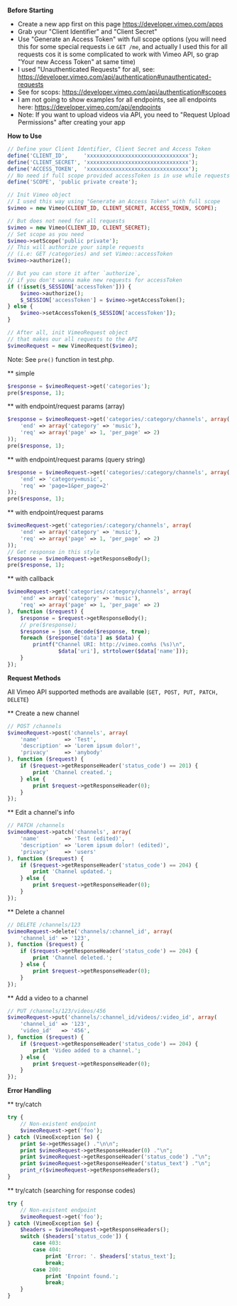 **Before Starting**

- Create a new app first on this page https://developer.vimeo.com/apps
- Grab your "Client Identifier" and "Client Secret"
- Use "Generate an Access Token" with full scope options (you will need this for some special requests i.e `GET /me`, and actually I used this for all requests cos it is some complicated to work with Vimeo API, so grap "Your new Access Token" at same time)
- I used "Unauthenticated Requests" for all, see: https://developer.vimeo.com/api/authentication#unauthenticated-requests
- See for scops: https://developer.vimeo.com/api/authentication#scopes
- I am not going to show examples for all endpoints, see all endpoints here: https://developer.vimeo.com/api/endpoints
- Note: If you want to upload videos via API, you need to "Request Upload Permissions" after creating your app

**How to Use**

```php
// Define your Client Identifier, Client Secret and Access Token
define('CLIENT_ID',     'xxxxxxxxxxxxxxxxxxxxxxxxxxxxxxxx');
define('CLIENT_SECRET', 'xxxxxxxxxxxxxxxxxxxxxxxxxxxxxxxx');
define('ACCESS_TOKEN',  'xxxxxxxxxxxxxxxxxxxxxxxxxxxxxxxx');
// No need if full scope provided accessToken is in use while requests
define('SCOPE', 'public private create');

// Init Vimeo object
// I used this way using "Generate an Access Token" with full scope
$vimeo = new Vimeo(CLIENT_ID, CLIENT_SECRET, ACCESS_TOKEN, SCOPE);

// But does not need for all requests
$vimeo = new Vimeo(CLIENT_ID, CLIENT_SECRET);
// Set scope as you need
$vimeo->setScope('public private');
// This will authorize your simple requests
// (i.e: GET /categories) and set Vimeo::accessToken
$vimeo->authorize();

// But you can store it after `authorize`,
// if you don't wanna make new requests for accessToken
if (!isset($_SESSION['accessToken'])) {
    $vimeo->authorize();
    $_SESSION['accessToken'] = $vimeo->getAccessToken();
} else {
    $vimeo->setAccessToken($_SESSION['accessToken']);
}

// After all, init VimeoRequest object
// that makes our all requests to the API
$vimeoRequest = new VimeoRequest($vimeo);
```

Note: See `pre()` function in test.php.

** simple
```php
$response = $vimeoRequest->get('categories');
pre($response, 1);
```

** with endpoint/request params (array)
```php
$response = $vimeoRequest->get('categories/:category/channels', array(
    'end' => array('category' => 'music'),
    'req' => array('page' => 1, 'per_page' => 2)
));
pre($response, 1);
```

** with endpoint/request params (query string)
```php
$response = $vimeoRequest->get('categories/:category/channels', array(
    'end' => 'category=music',
    'req' => 'page=1&per_page=2'
));
pre($response, 1);
```

** with endpoint/request params
```php
$vimeoRequest->get('categories/:category/channels', array(
    'end' => array('category' => 'music'),
    'req' => array('page' => 1, 'per_page' => 2)
));
// Get response in this style
$response = $vimeoRequest->getResponseBody();
pre($response, 1);
```

** with callback
```php
$vimeoRequest->get('categories/:category/channels', array(
    'end' => array('category' => 'music'),
    'req' => array('page' => 1, 'per_page' => 2)
), function ($request) {
    $response = $request->getResponseBody();
    // pre($response);
    $response = json_decode($response, true);
    foreach ($response['data'] as $data) {
        printf("Channel URI: http://vimeo.com%s (%s)\n",
                $data['uri'], strtolower($data['name']));
    }
});
```

**Request Methods**

All Vimeo API supported methods are available (`GET, POST, PUT, PATCH, DELETE`)

** Create a new channel
```php
// POST /channels
$vimeoRequest->post('channels', array(
    'name'        => 'Test',
    'description' => 'Lorem ipsum dolor!',
    'privacy'     => 'anybody'
), function ($request) {
    if ($request->getResponseHeader('status_code') == 201) {
        print 'Channel created.';
    } else {
        print $request->getResponseHeader(0);
    }
});
```

** Edit a channel's info
```php
// PATCH /channels
$vimeoRequest->patch('channels', array(
    'name'        => 'Test (edited)',
    'description' => 'Lorem ipsum dolor! (edited)',
    'privacy'     => 'users'
), function ($request) {
    if ($request->getResponseHeader('status_code') == 204) {
        print 'Channel updated.';
    } else {
        print $request->getResponseHeader(0);
    }
});
```

** Delete a channel
```php
// DELETE /channels/123
$vimeoRequest->delete('channels/:channel_id', array(
    'channel_id' => '123',
), function ($request) {
    if ($request->getResponseHeader('status_code') == 204) {
        print 'Channel deleted.';
    } else {
        print $request->getResponseHeader(0);
    }
});
```

** Add a video to a channel
```php
// PUT /channels/123/videos/456
$vimeoRequest->put('channels/:channel_id/videos/:video_id', array(
    'channel_id' => '123',
    'video_id'   => '456',
), function ($request) {
    if ($request->getResponseHeader('status_code') == 204) {
        print 'Video added to a channel.';
    } else {
        print $request->getResponseHeader(0);
    }
});
```

**Error Handling**

** try/catch
```php
try {
    // Non-existent endpoint
    $vimeoRequest->get('foo');
} catch (VimeoException $e) {
    print $e->getMessage() ."\n\n";
    print $vimeoRequest->getResponseHeader(0) ."\n";
    print $vimeoRequest->getResponseHeader('status_code') ."\n";
    print $vimeoRequest->getResponseHeader('status_text') ."\n";
    print_r($vimeoRequest->getResponseHeaders();
}
```

** try/catch (searching for response codes)
```php
try {
    // Non-existent endpoint
    $vimeoRequest->get('foo');
} catch (VimeoException $e) {
    $headers = $vimeoRequest->getResponseHeaders();
    switch ($headers['status_code']) {
        case 403:
        case 404:
            print 'Error: '. $headers['status_text'];
            break;
        case 200:
            print 'Enpoint found.';
            break;
    }
}
```
